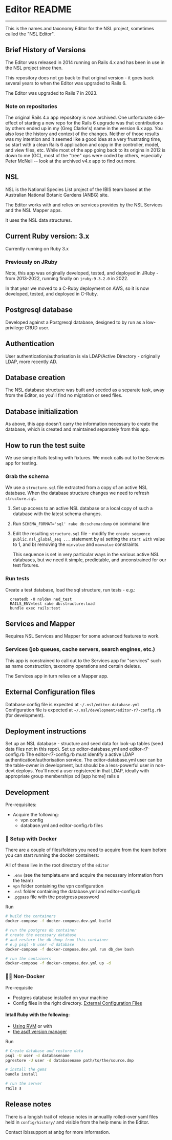 # Editor README
---
This is the names and taxonomy Editor for the NSL project, sometimes called the "NSL Editor".

## Brief History of Versions

The Editor was released in 2014 running on Rails 4.x and has been in use in the NSL project since then.

This repository does not go back to that original version - it goes back several years to when the Editor was upgraded to Rails 6.

The Editor was upgraded to Rails 7 in 2023.

### Note on repositories
The original Rails 4.x app repository is now archived.  One unfortunate side-effect of starting a new repo for the Rails 6 upgrade was that contributions by others ended up in my (Greg Clarke's) name in the version 6.x app.  You also lose the history and context of the changes.  Neither of those results was my intention and it seemed like a good idea at a very frustrating time, so start with a clean Rails 6 application and copy in the controller, model, and view files, etc.  While most of the app going back to its origins in 2012 is down to me (GC), most of the "tree" ops were coded by others, especially Peter McNeil -- look at the archived v4.x app to find out more.


## NSL
NSL is the National Species List project of the IBIS team based at the Australian National Botanic Gardens (ANBG) site.

The Editor works with and relies on services provides by the NSL Services and the NSL Mapper apps.

It uses the NSL data structures.


## Current Ruby version: 3.x

Currently running on Ruby 3.x

### Previously on JRuby
Note, this app was originally developed, tested, and deployed in JRuby - from 2013-2022, running finally on `jruby-9.3.2.0` in 2022.

In that year we moved to a C-Ruby deployment on AWS, so it is now developed, tested, and deployed in C-Ruby.

## Postgresql database

Developed against a Postgresql database, designed to by run as a low-privilege CRUD user.

## Authentication

User authentication/authorisation is via LDAP/Active Directory - originally LDAP, more recently AD.

## Database creation

The NSL database structure was built and seeded as a separate task, away from the Editor, so you'll find no migration or seed files.

## Database initialization

As above, this app doesn't carry the information necessary to create the database, which is created and maintained separately from this app.

## How to run the test suite

We use simple Rails testing with fixtures.  We mock calls out to the Services app for testing.

### Grab the schema

We use a `structure.sql` file extracted from a copy of an active NSL database.  When the database structure changes we need to refresh `structure.sql`.

   1. Set up access to an active NSL database or a local copy of such a database with the latest schema changes.
   2. Run `SCHEMA_FORMAT='sql' rake db:schema:dump` on command line
   3. Edit the resulting `structure.sql` file - modify the `create sequence public.nsl_global_seq ...` statement by
      a) setting the `start with` value to 1, and
      b) removing the `minvalue` and `maxvalue` constraints.  

      This sequence is set in very particular ways in the various active NSL databases, but we need it simple, predictable, and unconstrained for our test fixtures.

### Run tests

Create a test database, load the sql structure, run tests - e.g.:

      createdb -O nsldev ned_test
      RAILS_ENV=test rake db:structure:load
      bundle exec rails:test


## Services and Mapper

Requires NSL Services and Mapper for some advanced features to work.

### Services (job queues, cache servers, search engines, etc.)

This app is constrained to call out to the Services app for "services" such as name construction, taxonomy operations and certain deletes.

The Services app in turn relies on a Mapper app.

## External Configuration files

Database config file is expected at `~/.nsl/editor-database.yml`
Configuration file is expected at `~/.nsl/development/editor-r7-config.rb` (for development).

## Deployment instructions

Set up an NSL database - structure and seed data for look-up tables (seed data files not in this repo).
Set up editor-database.yml and editor-r7-config.rb
The editor-r7-config.rb must identify a active LDAP authentication/authorisation service.
The editor-database.yml user can be the table-owner in development, but should be a less-powerful user in non-devt deploys.
You'll need a user registered in that LDAP, ideally with appropriate group memberships
cd [app home]
rails s

## Development

Pre-requisites:
- Acquire the following:
    - vpn config
    - database.yml and editor-config.rb files

### 🐳 Setup with Docker

There are a couple of files/folders you need to acquire from the team before you can start running the docker containers:

All of these live in the root directory of the `editor`

- `.env` (see the template.env and acquire the necessary information from the team)
- `vpn` folder containing the vpn configuration
- `.nsl` folder containing the database.yml and editor-config.rb
- `.pgpass` file with the postgress password

Run
```bash
# build the containers
docker-compose -f docker-compose.dev.yml build

# run the postgres db container
# create the necessary database
# and restore the db dump from this container
# e.g psql -U user -d database
docker-compose -f docker-compose.dev.yml run db_dev bash

# run the containers
docker-compose -f docker-compose.dev.yml up -d
```
### 💪🏻 Non-Docker
Pre-requisite
- Postgres database installed on your machine
- Config files in the right directory. [External Configuration Files](https://github.com/bio-org-au/editor?tab=readme-ov-file#external-configuration-files)

#### Intall Ruby with the following:
- [Using RVM](https://rvm.io/rvm/install) or with
- [the asdf version manager](https://github.com/asdf-vm/asdf-ruby)


Run
```bash
# Create database and restore data
psql -U user -d databasename
pgrestore -U user -d databasename path/to/the/source.dmp

# install the gems
bundle install

# run the server
rails s
```

## Release notes

There is a longish trail of release notes in annuallly rolled-over yaml files held in
`config/history/` and visible from the help menu in the Editor.

Contact ibissupport at anbg for more information.


